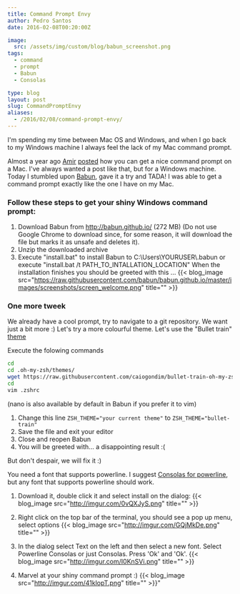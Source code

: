 ```yaml
---
title: Command Prompt Envy
author: Pedro Santos
date: 2016-02-08T00:20:00Z

image:
  src: /assets/img/custom/blog/babun_screenshot.png
tags:
  - command
  - prompt
  - Babun
  - Consolas

type: blog
layout: post
slug: CommandPromptEnvy
aliases: 
  - /2016/02/08/command-prompt-envy/
---
```


I'm spending my time between Mac OS and Windows, and when I go back to my Windows machine I always feel the lack of my Mac command prompt. 

Almost a year ago [Amir](https://twitter.com/amirbazazi) [posted](http://codurance.com/2015/03/16/installing-zprezto-a-quick-guide/) how you can get a nice command prompt on a Mac. I've always wanted a post like that, but for a Windows machine. Today I stumbled upon [Babun](http://babun.github.io/), gave it a try and TADA! I was able to get a command prompt exactly like the one I have on my Mac.

### Follow these steps to get your shiny Windows command prompt:
1. Download Babun from http://babun.github.io/ (272 MB) 
 (Do not use Google Chrome to download since, for some reason, it will download the file but marks it as unsafe and deletes it).
2. Unzip the downloaded archive
3. Execute "install.bat" to install Babun to C:\Users\YOURUSER\\.babun or execute "install.bat /t PATH_TO_INTALLATION_LOCATION"
 When the installation finishes you should be greeted with this ... {{< blog_image src="https://raw.githubusercontent.com/babun/babun.github.io/master/images/screenshots/screen_welcome.png" title="" >}}

### One more tweek
We already have a cool prompt, try to navigate to a git repository. We want just a bit more :) Let's try a more colourful theme.
Let's use the "Bullet train" [theme](https://github.com/caiogondim/bullet-train-oh-my-zsh-theme)

Execute the folowing commands
~~~bash
cd
cd .oh-my-zsh/themes/
wget https://raw.githubusercontent.com/caiogondim/bullet-train-oh-my-zsh-theme/master/bullet-train.zsh-theme
cd
vim .zshrc 
~~~
 (nano is also available by default in Babun if you prefer it to vim)
 
1. Change this line ```ZSH_THEME="your current theme"``` to ```ZSH_THEME="bullet-train"```
2. Save the file and exit your editor
3. Close and reopen Babun
4. You will be greeted with... a disappointing result :( 

But don't despair, we will fix it :)

You need a font that supports powerline. I suggest [Consolas for powerline](https://github.com/runsisi/consolas-font-for-powerline), but any font that supports powerline should work. 

1. Download it, double click it and select install on the dialog: {{< blog_image src="http://imgur.com/0vQXJyS.png" title="" >}}

2. Right click on the top bar of the terminal, you should see a pop up menu, select options {{< blog_image src="http://imgur.com/GQjMkDe.png" title="" >}}

3. In the dialog select Text on the left and then select a new font. Select Powerline Consolas or just Consolas. Press 'Ok' and 'Ok'. {{< blog_image src="http://imgur.com/I0KnSVi.png" title="" >}}

4. Marvel at your shiny command prompt :) {{< blog_image src="http://imgur.com/41klopT.png" title="" >}}"
